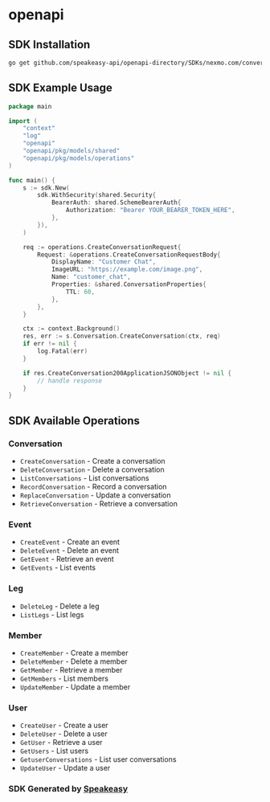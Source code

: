 # openapi

<!-- Start SDK Installation -->
## SDK Installation

```bash
go get github.com/speakeasy-api/openapi-directory/SDKs/nexmo.com/conversation/2.0.1/go
```
<!-- End SDK Installation -->

## SDK Example Usage
<!-- Start SDK Example Usage -->
```go
package main

import (
    "context"
    "log"
    "openapi"
    "openapi/pkg/models/shared"
    "openapi/pkg/models/operations"
)

func main() {
    s := sdk.New(
        sdk.WithSecurity(shared.Security{
            BearerAuth: shared.SchemeBearerAuth{
                Authorization: "Bearer YOUR_BEARER_TOKEN_HERE",
            },
        }),
    )

    req := operations.CreateConversationRequest{
        Request: &operations.CreateConversationRequestBody{
            DisplayName: "Customer Chat",
            ImageURL: "https://example.com/image.png",
            Name: "customer_chat",
            Properties: &shared.ConversationProperties{
                TTL: 60,
            },
        },
    }

    ctx := context.Background()
    res, err := s.Conversation.CreateConversation(ctx, req)
    if err != nil {
        log.Fatal(err)
    }

    if res.CreateConversation200ApplicationJSONObject != nil {
        // handle response
    }
}
```
<!-- End SDK Example Usage -->

<!-- Start SDK Available Operations -->
## SDK Available Operations


### Conversation

* `CreateConversation` - Create a conversation
* `DeleteConversation` - Delete a conversation
* `ListConversations` - List conversations
* `RecordConversation` - Record a conversation
* `ReplaceConversation` - Update a conversation
* `RetrieveConversation` - Retrieve a conversation

### Event

* `CreateEvent` - Create an event
* `DeleteEvent` - Delete an event
* `GetEvent` - Retrieve an event
* `GetEvents` - List events

### Leg

* `DeleteLeg` - Delete a leg
* `ListLegs` - List legs

### Member

* `CreateMember` - Create a member
* `DeleteMember` - Delete a member
* `GetMember` - Retrieve a member
* `GetMembers` - List members
* `UpdateMember` - Update a member

### User

* `CreateUser` - Create a user
* `DeleteUser` - Delete a user
* `GetUser` - Retrieve a user
* `GetUsers` - List users
* `GetuserConversations` - List user conversations
* `UpdateUser` - Update a user
<!-- End SDK Available Operations -->

### SDK Generated by [Speakeasy](https://docs.speakeasyapi.dev/docs/using-speakeasy/client-sdks)
